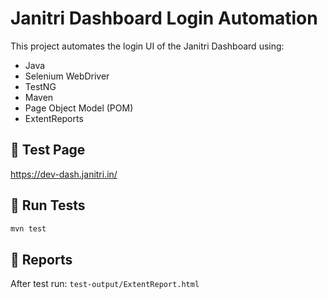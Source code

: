 # Janitri Dashboard Login Automation

This project automates the login UI of the Janitri Dashboard using:
- Java
- Selenium WebDriver
- TestNG
- Maven
- Page Object Model (POM)
- ExtentReports

## 🔗 Test Page
https://dev-dash.janitri.in/

## 🚀 Run Tests
```bash
mvn test
```

## 📸 Reports
After test run: `test-output/ExtentReport.html`